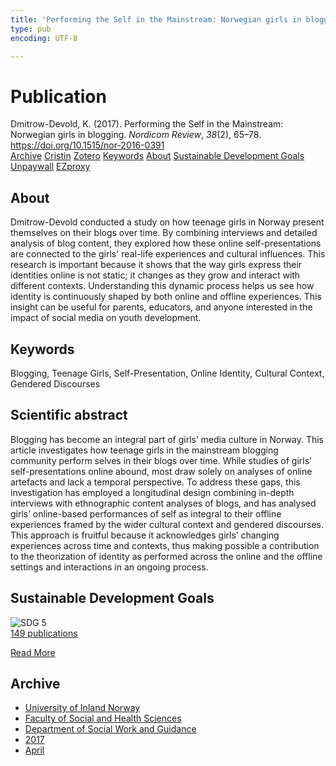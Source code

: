 ```yaml
---
title: 'Performing the Self in the Mainstream: Norwegian girls in blogging'
type: pub
encoding: UTF-8

---
```

<h1>Publication</h1>
<article id="csl-bib-container-LCH9JY3C" class="csl-bib-container">
  <div class="csl-bib-body"> <div class="csl-entry">Dmitrow-Devold, K. (2017). Performing the Self in the Mainstream: Norwegian girls in blogging. <i>Nordicom Review</i>, <i>38</i>(2), 65–78. <a href="https://doi.org/10.1515/nor-2016-0391">https://doi.org/10.1515/nor-2016-0391</a></div> </div>
  <div class="csl-bib-buttons">
    <a href="#taxonomy-article-LCH9JY3C" alt="archive" class="csl-bib-button">Archive</a>
    <a href="https://app.cristin.no/results/show.jsf?id=1463796" alt="Cristin" class="csl-bib-button">Cristin</a>
    <a href="http://zotero.org/groups/5881554/items/LCH9JY3C" alt="Zotero" class="csl-bib-button">Zotero</a>
    <a href="#keywords-article-LCH9JY3C" alt="keywords" class="csl-bib-button">Keywords</a>
    <a href="#about-article-LCH9JY3C" alt="about_pub" class="csl-bib-button">About</a>
    <a href="#sdg-article-LCH9JY3C" alt="sdg" class="csl-bib-button">Sustainable Development Goals</a>
    <a href="https://content.sciendo.com/downloadpdf/journals/nor/38/2/article-p65.pdf" alt="Unpaywall" class="csl-bib-button">Unpaywall</a>
    <a href="https://content.sciendo.com/downloadpdf/journals/nor/38/2/article-p65.pdf" alt="EZproxy" class="csl-bib-button">EZproxy</a>
  </div>
  <div id="csl-bib-meta-container-LCH9JY3C"></div>
</article>
<div id="csl-bib-meta-LCH9JY3C" class="csl-bib-meta">
  <article id="about-article-LCH9JY3C" class="about_pub-article">
    <h1>About</h1>
    Dmitrow-Devold conducted a study on how teenage girls in Norway present themselves on their blogs over time. By combining interviews and detailed analysis of blog content, they explored how these online self-presentations are connected to the girls' real-life experiences and cultural influences. This research is important because it shows that the way girls express their identities online is not static; it changes as they grow and interact with different contexts. Understanding this dynamic process helps us see how identity is continuously shaped by both online and offline experiences. This insight can be useful for parents, educators, and anyone interested in the impact of social media on youth development.
  </article>
  <article id="keywords-article-LCH9JY3C" class="keywords-article">
    <h1>Keywords</h1>
    Blogging, Teenage Girls, Self-Presentation, Online Identity, Cultural Context, Gendered Discourses
  </article>
  <article id="abstract-article-LCH9JY3C" class="abstract-article">
    <h1>Scientific abstract</h1>
    Blogging has become an integral part of girls’ media culture in Norway. This article investigates how teenage girls in the mainstream blogging community perform selves in their blogs over time. While studies of girls’ self-presentations online abound, most draw solely on analyses of online artefacts and lack a temporal perspective. To address these gaps, this investigation has employed a longitudinal design combining in-depth interviews with ethnographic content analyses of blogs, and has analysed girls’ online-based performances of self as integral to their offline experiences framed by the wider cultural context and gendered discourses. This approach is fruitful because it acknowledges girls’ changing experiences across time and contexts, thus making possible a contribution to the theorization of identity as performed across the online and the offline settings and interactions in an ongoing process.
  </article>
  <article id="sdg-article-LCH9JY3C" class="sdg-article">
    <h1>Sustainable Development Goals</h1>
    <div class="sdg-container"><div id="sdg5" class="sdg">
        <img src="{{< params subfolder >}}images/sdg/sdg05_en.png" class="image" alt="SDG 5">
        <div class="sdg-overlay">
          <a href="/en/archive/?key=?sdg=5#archive" class="sdg-publication-count"><span>149</span> publications</a>
          <p><a href="https://sdgs.un.org/goals/goal5" class="sdg-read-more">Read More</a></p>
        </div>
      </div></div>
  </article>
  <article id="taxonomy-article-LCH9JY3C" class="taxonomy-article">
    <h1>Archive</h1>
    <ul>
      <li>
        <a href="/en/archive/?key=3DCRN523">University of Inland Norway</a>
      </li>
      <li>
        <a href="/en/archive/?key=IDKFS3MX">Faculty of Social and Health Sciences</a>
      </li>
      <li>
        <a href="/en/archive/?key=CU4VFGCV">Department of Social Work and Guidance</a>
      </li>
      <li>
        <a href="/en/archive/?key=7JQ4YUQB">2017</a>
      </li>
      <li>
        <a href="/en/archive/?key=HBHHDD9K">April</a>
      </li>
    </ul>
  </article>
</div>
